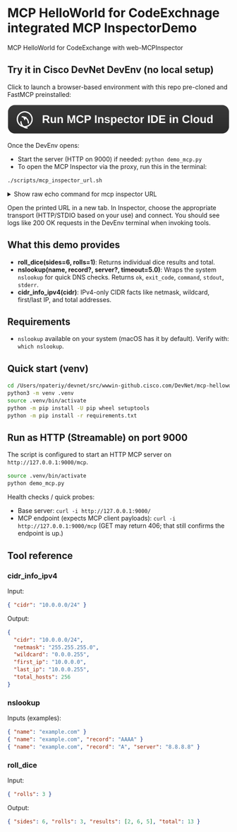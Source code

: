 # MCP HelloWorld for CodeExchnage integrated MCP InspectorDemo
MCP HelloWorld for CodeExchange with web-MCPInspector 

## Try it in Cisco DevNet DevEnv (no local setup)
Click to launch a browser-based environment with this repo pre-cloned and FastMCP preinstalled:

[![Run MCP Inspector IDE in Cloud](assets/run-in-cloud-ide.svg)](https://testing-developer.cisco.com/devenv/?id=devenv-base-mcp-inspector&GITHUB_SOURCE_REPO=https://github.com/npateriya/mcp-helloworld-codeex)

Once the DevEnv opens:
- Start the server (HTTP on 9000) if needed: `python demo_mcp.py`
- To open the MCP Inspector via the proxy, run this in the terminal:

```bash
./scripts/mcp_inspector_url.sh
```

<details>
<summary>Show raw echo command for mcp inspector URL</summary>

```bash
echo "${DEVENV_APP_8080_URL}?MCP_PROXY_AUTH_TOKEN=${DEVENV_PASSWORD}&MCP_PROXY_FULL_ADDRESS=${DEVENV_APP_8081_URL}"
```

</details>

Open the printed URL in a new tab. In Inspector, choose the appropriate transport (HTTP/STDIO based on your use) and connect. You should see logs like 200 OK requests in the DevEnv terminal when invoking tools.



## What this demo provides
- **roll_dice(sides=6, rolls=1)**: Returns individual dice results and total.
- **nslookup(name, record?, server?, timeout=5.0)**: Wraps the system `nslookup` for quick DNS checks. Returns `ok`, `exit_code`, `command`, `stdout`, `stderr`.
- **cidr_info_ipv4(cidr)**: IPv4-only CIDR facts like netmask, wildcard, first/last IP, and total addresses.

## Requirements
- `nslookup` available on your system (macOS has it by default). Verify with: `which nslookup`.

## Quick start (venv)
```bash
cd /Users/npateriy/devnet/src/wwwin-github.cisco.com/DevNet/mcp-helloworld-codeex
python3 -m venv .venv
source .venv/bin/activate
python -m pip install -U pip wheel setuptools
python -m pip install -r requirements.txt
```

## Run as HTTP (Streamable) on port 9000
The script is configured to start an HTTP MCP server on `http://127.0.0.1:9000/mcp`.

```bash
source .venv/bin/activate
python demo_mcp.py
```

Health checks / quick probes:
- Base server: `curl -i http://127.0.0.1:9000/`
- MCP endpoint (expects MCP client payloads): `curl -i http://127.0.0.1:9000/mcp` (GET may return 406; that still confirms the endpoint is up.)


## Tool reference
### cidr_info_ipv4
Input:
```json
{ "cidr": "10.0.0.0/24" }
```
Output:
```json
{
  "cidr": "10.0.0.0/24",
  "netmask": "255.255.255.0",
  "wildcard": "0.0.0.255",
  "first_ip": "10.0.0.0",
  "last_ip": "10.0.0.255",
  "total_hosts": 256
}
```

### nslookup
Inputs (examples):
```json
{ "name": "example.com" }
{ "name": "example.com", "record": "AAAA" }
{ "name": "example.com", "record": "A", "server": "8.8.8.8" }
```

### roll_dice
Input:
```json
{ "rolls": 3 }
```
Output:
```json
{ "sides": 6, "rolls": 3, "results": [2, 6, 5], "total": 13 }
```

